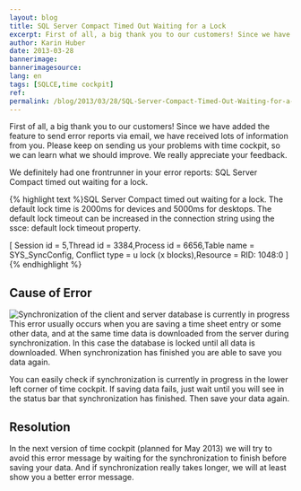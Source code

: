 ```yaml
---
layout: blog
title: SQL Server Compact Timed Out Waiting for a Lock
excerpt: First of all, a big thank you to our customers! Since we have added the feature to send error reports via email, we have received lots of information from you. Please keep on sending us your problems with time cockpit, so we can learn what we should improve. We really appreciate your feedback.  We definitely had one frontrunner in your error reports -  SQL Server Compact timed out waiting for a lock.
author: Karin Huber
date: 2013-03-28
bannerimage: 
bannerimagesource: 
lang: en
tags: [SQLCE,time cockpit]
ref: 
permalink: /blog/2013/03/28/SQL-Server-Compact-Timed-Out-Waiting-for-a-Lock
---
```


<p>First of all, a big thank you to our customers! Since we have added the feature to send error reports via email, we have received lots of information from you. Please keep on sending us your problems with time cockpit, so we can learn what we should improve. We really appreciate your feedback.</p><p>We definitely had one frontrunner in your error reports: <span class="inlineCode">SQL Server Compact timed out waiting for a lock.</span></p>{% highlight text %}SQL Server Compact timed out waiting for a lock. 
The default lock time is 2000ms for devices and 5000ms for desktops. 
The default lock timeout can be increased in the connection string using the ssce: 
default lock timeout property. 

[ Session id = 5,Thread id = 3384,Process id = 6656,Table name = SYS_SyncConfig,
Conflict type = u lock (x blocks),Resource = RID: 1048:0 ]{% endhighlight %}<h2>Cause of Error</h2><p>
  <span class="floatRight">
    <img src="{{site.baseurl}}/content/images/blog/2013/03/SynchronizationInProgress.png" alt="Synchronization of the client and server database is currently in progress" title="Synchronization is in progress" />
  </span>This error usually occurs when you are saving a time sheet entry or some other data, and at the same time data is downloaded from the server during synchronization. In this case the database is locked until all data is downloaded. When synchronization has finished you are able to save you data again.</p><p>You can easily check if synchronization is currently in progress in the lower left corner of time cockpit. If saving data fails, just wait until you will see in the status bar that synchronization has finished. Then save your data again.</p><h2>Resolution</h2><p>In the next version of time cockpit (planned for May 2013) we will try to avoid this error message by waiting for the synchronization to finish before saving your data. And if synchronization really takes longer, we will at least show you a better error message.</p>